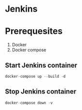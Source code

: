 # Jenkins

# Prerequesites
1. Docker 
2. Docker compose


## Start Jenkins  container

```js
docker-compose up --build -d
```

## Stop Jenkins container

```js
docker-compose down -v
```
